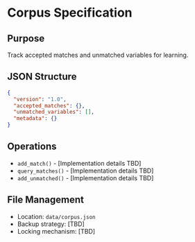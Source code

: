 # Corpus Specification

## Purpose
Track accepted matches and unmatched variables for learning.

## JSON Structure
```json
{
  "version": "1.0",
  "accepted_matches": {},
  "unmatched_variables": [],
  "metadata": {}
}
```

## Operations
- `add_match()` - [Implementation details TBD]
- `query_matches()` - [Implementation details TBD]
- `add_unmatched()` - [Implementation details TBD]

## File Management
- Location: `data/corpus.json`
- Backup strategy: [TBD]
- Locking mechanism: [TBD]
